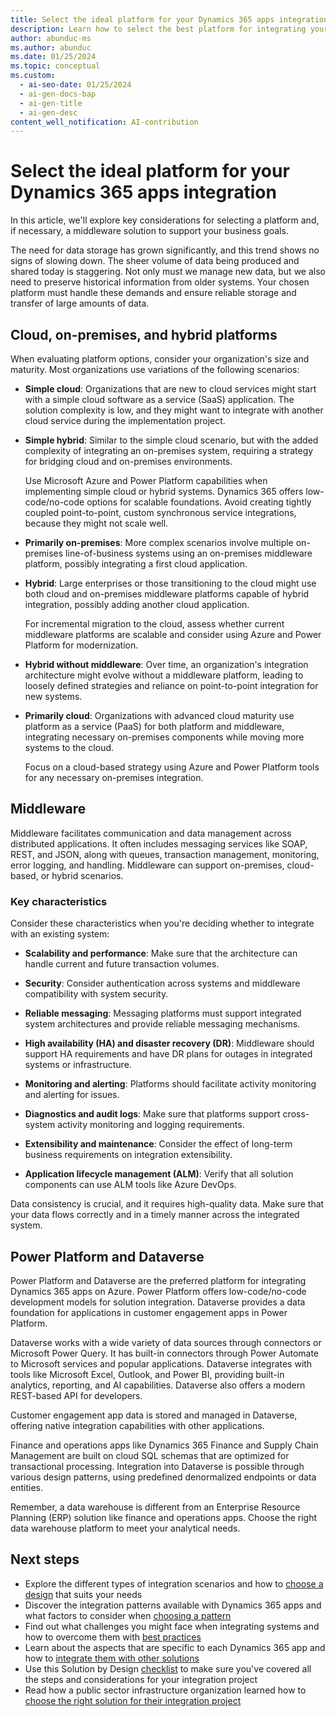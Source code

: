 ```yaml
---
title: Select the ideal platform for your Dynamics 365 apps integration
description: Learn how to select the best platform for integrating your Dynamics 365 apps to meet your business objectives.
author: abunduc-ms
ms.author: abunduc
ms.date: 01/25/2024
ms.topic: conceptual
ms.custom:
  - ai-seo-date: 01/25/2024
  - ai-gen-docs-bap
  - ai-gen-title
  - ai-gen-desc
content_well_notification: AI-contribution
---
```


# Select the ideal platform for your Dynamics 365 apps integration

In this article, we'll explore key considerations for selecting a platform and, if necessary, a middleware solution to support your business goals.

The need for data storage has grown significantly, and this trend shows no signs of slowing down. The sheer volume of data being produced and shared today is staggering. Not only must we manage new data, but we also need to preserve historical information from older systems. Your chosen platform must handle these demands and ensure reliable storage and transfer of large amounts of data.

## Cloud, on-premises, and hybrid platforms

When evaluating platform options, consider your organization's size and maturity. Most organizations use variations of the following scenarios:

- **Simple cloud**: Organizations that are new to cloud services might start with a simple cloud software as a service (SaaS) application. The solution complexity is low, and they might want to integrate with another cloud service during the implementation project.

- **Simple hybrid**: Similar to the simple cloud scenario, but with the added complexity of integrating an on-premises system, requiring a strategy for bridging cloud and on-premises environments.

  Use Microsoft Azure and Power Platform capabilities when implementing simple cloud or hybrid systems. Dynamics 365 offers low-code/no-code options for scalable foundations. Avoid creating tightly coupled point-to-point, custom synchronous service integrations, because they might not scale well.

- **Primarily on-premises**: More complex scenarios involve multiple on-premises line-of-business systems using an on-premises middleware platform, possibly integrating a first cloud application.

- **Hybrid**: Large enterprises or those transitioning to the cloud might use both cloud and on-premises middleware platforms capable of hybrid integration, possibly adding another cloud application.

  For incremental migration to the cloud, assess whether current middleware platforms are scalable and consider using Azure and Power Platform for modernization.

- **Hybrid without middleware**: Over time, an organization's integration architecture might evolve without a middleware platform, leading to loosely defined strategies and reliance on point-to-point integration for new systems.

- **Primarily cloud**: Organizations with advanced cloud maturity use platform as a service (PaaS) for both platform and middleware, integrating necessary on-premises components while moving more systems to the cloud.

  Focus on a cloud-based strategy using Azure and Power Platform tools for any necessary on-premises integration.

## Middleware

Middleware facilitates communication and data management across distributed applications. It often includes messaging services like SOAP, REST, and JSON, along with queues, transaction management, monitoring, error logging, and handling. Middleware can support on-premises, cloud-based, or hybrid scenarios.

### Key characteristics

Consider these characteristics when you're deciding whether to integrate with an existing system:

- **Scalability and performance**: Make sure that the architecture can handle current and future transaction volumes.

- **Security**: Consider authentication across systems and middleware compatibility with system security.

- **Reliable messaging**: Messaging platforms must support integrated system architectures and provide reliable messaging mechanisms.

- **High availability (HA) and disaster recovery (DR)**: Middleware should support HA requirements and have DR plans for outages in integrated systems or infrastructure.

- **Monitoring and alerting**: Platforms should facilitate activity monitoring and alerting for issues.

- **Diagnostics and audit logs**: Make sure that platforms support cross-system activity monitoring and logging requirements.

- **Extensibility and maintenance**: Consider the effect of long-term business requirements on integration extensibility.

- **Application lifecycle management (ALM)**: Verify that all solution components can use ALM tools like Azure DevOps.

Data consistency is crucial, and it requires high-quality data. Make sure that your data flows correctly and in a timely manner across the integrated system.

## Power Platform and Dataverse

Power Platform and Dataverse are the preferred platform for integrating Dynamics 365 apps on Azure. Power Platform offers low-code/no-code development models for solution integration. Dataverse provides a data foundation for applications in customer engagement apps in Power Platform.

Dataverse works with a wide variety of data sources through connectors or Microsoft Power Query. It has built-in connectors through Power Automate to Microsoft services and popular applications. Dataverse integrates with tools like Microsoft Excel, Outlook, and Power BI, providing built-in analytics, reporting, and AI capabilities. Dataverse also offers a modern REST-based API for developers.

Customer engagement app data is stored and managed in Dataverse, offering native integration capabilities with other applications.

Finance and operations apps like Dynamics 365 Finance and Supply Chain Management are built on cloud SQL schemas that are optimized for transactional processing. Integration into Dataverse is possible through various design patterns, using predefined denormalized endpoints or data entities.

Remember, a data warehouse is different from an Enterprise Resource Planning (ERP) solution like finance and operations apps. Choose the right data warehouse platform to meet your analytical needs.

## Next steps

- Explore the different types of integration scenarios and how to [choose a design](integrate-other-solutions-choose-design.md) that suits your needs
- Discover the integration patterns available with Dynamics 365 apps and what factors to consider when [choosing a pattern](integrate-other-solutions-choose-pattern.md)
- Find out what challenges you might face when integrating systems and how to overcome them with [best practices](integrate-other-solutions-challenges.md)
- Learn about the aspects that are specific to each Dynamics 365 app and how to [integrate them with other solutions](integrate-other-solutions-guidance-product.md)
- Use this Solution by Design [checklist](integrate-other-solutions-checklist.md) to make sure you've covered all the steps and considerations for your integration project
- Read how a public sector infrastructure organization learned how to [choose the right solution for their integration project](integrate-other-solutions-case-study.md)
